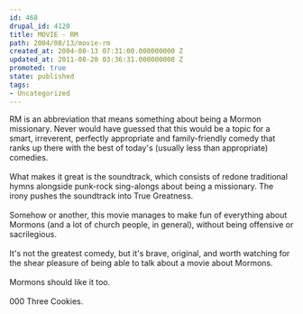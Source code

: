 ```yaml
---
id: 468
drupal_id: 4120
title: MOVIE - RM
path: 2004/08/13/movie-rm
created_at: 2004-08-13 07:31:00.000000000 Z
updated_at: 2011-08-20 03:36:31.000000000 Z
promoted: true
state: published
tags:
- Uncategorized
---
```

RM is an abbreviation that means something about being a Mormon missionary. Never would have guessed that this would be a topic for a smart, irreverent, perfectly appropriate and family-friendly comedy that ranks up there with the best of today's (usually less than appropriate) comedies.
<br />
<br />What makes it great is the soundtrack, which consists of redone traditional hymns alongside punk-rock sing-alongs about being a missionary. The irony pushes the soundtrack into True Greatness.
<br />
<br />Somehow or another, this movie manages to make fun of everything about Mormons (and a lot of church people, in general), without being offensive or sacrilegious.
<br />
<br />It's not the greatest comedy, but it's brave, original, and worth watching for the shear pleasure of being able to talk about a movie about Mormons.
<br />
<br />Mormons should like it too.
<br />
<br />000 Three Cookies.
